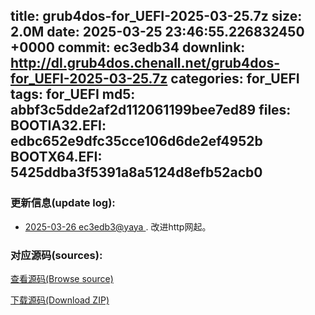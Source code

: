 title: grub4dos-for_UEFI-2025-03-25.7z
size: 2.0M
date: 2025-03-25 23:46:55.226832450 +0000
commit: ec3edb34
downlink: http://dl.grub4dos.chenall.net/grub4dos-for_UEFI-2025-03-25.7z
categories: for_UEFI
tags: for_UEFI
md5: abbf3c5dde2af2d112061199bee7ed89
files:
  BOOTIA32.EFI: edbc652e9dfc35cce106d6de2ef4952b
  BOOTX64.EFI: 5425ddba3f5391a8a5124d8efb52acb0
---

### 更新信息(update log):
  * [2025-03-26 ec3edb3@yaya ](https://github.com/chenall/grub4dos/commit/ec3edb34df54e9b57e48b88e92e82738af3ec99d)     ﻿. 改进http网起。


### 对应源码(sources):
  [查看源码(Browse source)](https://github.com/chenall/grub4dos/tree/ec3edb34df54e9b57e48b88e92e82738af3ec99d)

  [下载源码(Download ZIP)](https://github.com/chenall/grub4dos/archive/ec3edb34df54e9b57e48b88e92e82738af3ec99d.zip)
